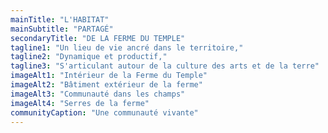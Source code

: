 ```yaml
---
mainTitle: "L'HABITAT"
mainSubtitle: "PARTAGÉ"
secondaryTitle: "DE LA FERME DU TEMPLE"
tagline1: "Un lieu de vie ancré dans le territoire,"
tagline2: "Dynamique et productif,"
tagline3: "S'articulant autour de la culture des arts et de la terre"
imageAlt1: "Intérieur de la Ferme du Temple"
imageAlt2: "Bâtiment extérieur de la ferme"
imageAlt3: "Communauté dans les champs"
imageAlt4: "Serres de la ferme"
communityCaption: "Une communauté vivante"
---
```

